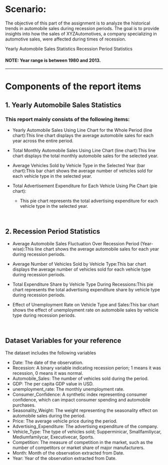 # Scenario:

The objective of this part of the assignment is to analyze the historical trends in automobile sales during recession periods. The goal is to provide insights into how the sales of XYZAutomotives, a company specializing in automotive sales, were affected during times of recession.

Yearly Automobile Sales Statistics
Recession Period Statistics

#### NOTE: Year range is between 1980 and 2013.

---

# Components of the report items

## 1. Yearly Automobile Sales Statistics

### This report mainly consists of the following items:

- Yearly Automobile Sales Using Line Chart for the Whole Period (line chart):This line chart displays the average automobile sales for each year across the entire period.

- Total Monthly Automobile Sales Using Line Chart (line chart):This line chart displays the total monthly automobile sales for the selected year.

- Average Vehicles Sold by Vehicle Type in the Selected Year (bar chart):This bar chart shows the average number of vehicles sold for each vehicle type in the selected year.

- Total Advertisement Expenditure for Each Vehicle Using Pie Chart (pie chart):
    - This pie chart represents the total advertising expenditure for each vehicle type in the selected year.

<br>

## 2. Recession Period Statistics

- Average Automobile Sales Fluctuation Over Recession Period (Year-wise):This line chart shows the average automobile sales for each year during recession periods.

- Average Number of Vehicles Sold by Vehicle Type:This bar chart displays the average number of vehicles sold for each vehicle type during recession periods.

- Total Expenditure Share by Vehicle Type During Recessions:This pie chart represents the total advertising expenditure share by vehicle type during recession periods.

- Effect of Unemployment Rate on Vehicle Type and Sales:This bar chart shows the effect of unemployment rate on automobile sales by vehicle type during recession periods.

<br>

## Dataset Variables for your reference
The dataset includes the following variables

+ Date: The date of the observation.
+ Recession: A binary variable indicating recession perion; 1 means it was recession, 0 means it was normal.
+ Automobile_Sales: The number of vehicles sold during the period.
+ GDP: The per capita GDP value in USD.
+ unemployment_rate: The monthly unemployment rate.
+ Consumer_Confidence: A synthetic index representing consumer confidence, which can impact consumer spending and automobile purchases.
+ Seasonality_Weight: The weight representing the seasonality effect on automobile sales during the period.
+ Price: The average vehicle price during the period.
+ Advertising_Expenditure: The advertising expenditure of the company.
+ Vehicle_Type: The type of vehicles sold; Supperminicar, Smallfamiliycar, Mediumfamilycar, Executivecar, Sports.
+ Competition: The measure of competition in the market, such as the number of competitors or market share of major manufacturers.
+ Month: Month of the observation extracted from Date.
+ Year: Year of the observation extracted from Date.